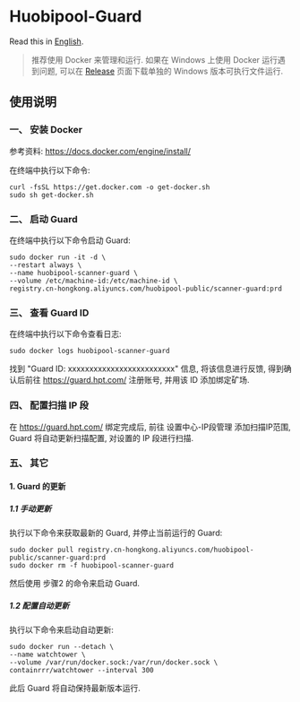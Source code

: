 # Huobipool-Guard

Read this in [English](README.en.md).

> 推荐使用 Docker 来管理和运行. 如果在 Windows 上使用 Docker 运行遇到问题, 可以在 [Release](https://github.com/github-huobipool/Huobipool-Guard/releases) 页面下载单独的 Windows 版本可执行文件运行.

## 使用说明

### 一、 安装 Docker

参考资料: https://docs.docker.com/engine/install/

在终端中执行以下命令:

```
curl -fsSL https://get.docker.com -o get-docker.sh
sudo sh get-docker.sh
```

### 二、 启动 Guard

在终端中执行以下命令启动 Guard:

```
sudo docker run -it -d \
--restart always \
--name huobipool-scanner-guard \
--volume /etc/machine-id:/etc/machine-id \
registry.cn-hongkong.aliyuncs.com/huobipool-public/scanner-guard:prd
```

### 三、 查看 Guard ID

在终端中执行以下命令查看日志:

```
sudo docker logs huobipool-scanner-guard
```

找到 "Guard ID: xxxxxxxxxxxxxxxxxxxxxxxxx" 信息, 将该信息进行反馈, 得到确认后前往 https://guard.hpt.com/ 注册账号, 并用该 ID 添加绑定矿场.

### 四、 配置扫描 IP 段

在 https://guard.hpt.com/ 绑定完成后, 前往 设置中心-IP段管理 添加扫描IP范围, Guard 将自动更新扫描配置, 对设置的 IP 段进行扫描.

### 五、 其它

#### 1. Guard 的更新

##### 1.1 手动更新

执行以下命令来获取最新的 Guard, 并停止当前运行的 Guard:

``` 
sudo docker pull registry.cn-hongkong.aliyuncs.com/huobipool-public/scanner-guard:prd
sudo docker rm -f huobipool-scanner-guard
```

然后使用 步骤2 的命令来启动 Guard.

##### 1.2 配置自动更新

执行以下命令来启动自动更新:

```
sudo docker run --detach \
--name watchtower \
--volume /var/run/docker.sock:/var/run/docker.sock \
containrrr/watchtower --interval 300
```

此后 Guard 将自动保持最新版本运行.
